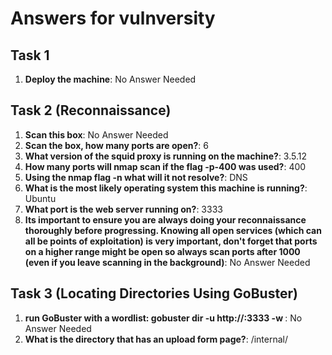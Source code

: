 # Answers for vulnversity

## Task 1

1. **Deploy the machine**: No Answer Needed

## Task 2 (Reconnaissance)

1. **Scan this box**: No Answer Needed
2. **Scan the box, how many ports are open?**: 6
3. **What version of the squid proxy is running on the machine?**: 3.5.12
4. **How many ports will nmap scan if the flag -p-400 was used?**: 400
5. **Using the nmap flag -n what will it not resolve?**: DNS
6. **What is the most likely operating system this machine is running?**: Ubuntu
7. **What port is the web server running on?**: 3333
8. **Its important to ensure you are always doing your reconnaissance thoroughly before progressing. Knowing all open services (which can all be points of exploitation) is very important, don't forget that ports on a higher range might be open so always scan ports after 1000 (even if you leave scanning in the background)**: No Answer Needed

## Task 3 (Locating Directories Using GoBuster)

1. **run GoBuster with a wordlist: gobuster dir -u http://<ip>:3333 -w <word list location>**: No Answer Needed
2. **What is the directory that has an upload form page?**: /internal/



